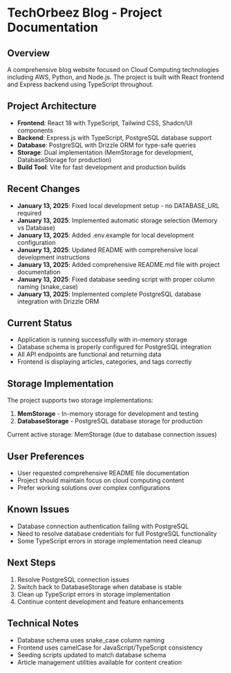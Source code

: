 # TechOrbeez Blog - Project Documentation

## Overview
A comprehensive blog website focused on Cloud Computing technologies including AWS, Python, and Node.js. The project is built with React frontend and Express backend using TypeScript throughout.

## Project Architecture
- **Frontend**: React 18 with TypeScript, Tailwind CSS, Shadcn/UI components
- **Backend**: Express.js with TypeScript, PostgreSQL database support
- **Database**: PostgreSQL with Drizzle ORM for type-safe queries
- **Storage**: Dual implementation (MemStorage for development, DatabaseStorage for production)
- **Build Tool**: Vite for fast development and production builds

## Recent Changes
- **January 13, 2025**: Fixed local development setup - no DATABASE_URL required
- **January 13, 2025**: Implemented automatic storage selection (Memory vs Database)
- **January 13, 2025**: Added .env.example for local development configuration
- **January 13, 2025**: Updated README with comprehensive local development instructions
- **January 13, 2025**: Added comprehensive README.md file with project documentation
- **January 13, 2025**: Fixed database seeding script with proper column naming (snake_case)
- **January 13, 2025**: Implemented complete PostgreSQL database integration with Drizzle ORM

## Current Status
- Application is running successfully with in-memory storage
- Database schema is properly configured for PostgreSQL integration
- All API endpoints are functional and returning data
- Frontend is displaying articles, categories, and tags correctly

## Storage Implementation
The project supports two storage implementations:
1. **MemStorage** - In-memory storage for development and testing
2. **DatabaseStorage** - PostgreSQL database storage for production

Current active storage: MemStorage (due to database connection issues)

## User Preferences
- User requested comprehensive README file documentation
- Project should maintain focus on cloud computing content
- Prefer working solutions over complex configurations

## Known Issues
- Database connection authentication failing with PostgreSQL
- Need to resolve database credentials for full PostgreSQL functionality
- Some TypeScript errors in storage implementation need cleanup

## Next Steps
1. Resolve PostgreSQL connection issues
2. Switch back to DatabaseStorage when database is stable
3. Clean up TypeScript errors in storage implementation
4. Continue content development and feature enhancements

## Technical Notes
- Database schema uses snake_case column naming
- Frontend uses camelCase for JavaScript/TypeScript consistency
- Seeding scripts updated to match database schema
- Article management utilities available for content creation